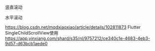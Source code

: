 竖直滚动

水平滚动

https://blog.csdn.net/mqdxiaoxiao/article/details/102811873  Flutter SingleChildScrollView使用    https://app.yinxiang.com/shard/s35/nl/9757212/ce340c1e-4683-4eb3-9d57-d63bcb1aede0  